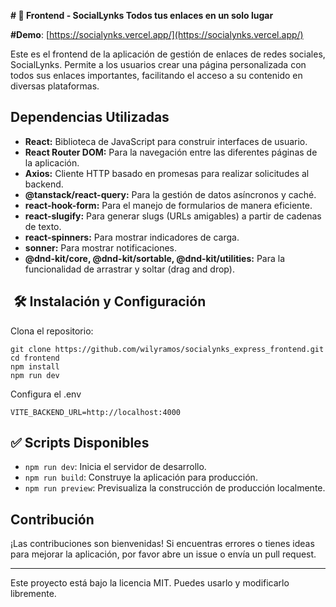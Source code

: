 **# 📌 Frontend - SocialLynks Todos tus enlaces en un solo lugar**

**#Demo**: [https://socialynks.vercel.app/](https://socialynks.vercel.app/)

Este es el frontend de la aplicación de gestión de enlaces de redes sociales, SocialLynks. Permite a los usuarios crear una página personalizada con todos sus enlaces importantes, facilitando el acceso a su contenido en diversas plataformas.

##  Dependencias Utilizadas

* **React:** Biblioteca de JavaScript para construir interfaces de usuario.
* **React Router DOM:** Para la navegación entre las diferentes páginas de la aplicación.
* **Axios:** Cliente HTTP basado en promesas para realizar solicitudes al backend.
* **@tanstack/react-query:** Para la gestión de datos asíncronos y caché.
* **react-hook-form:** Para el manejo de formularios de manera eficiente.
* **react-slugify:** Para generar slugs (URLs amigables) a partir de cadenas de texto.
* **react-spinners:** Para mostrar indicadores de carga.
* **sonner:** Para mostrar notificaciones.
* **@dnd-kit/core, @dnd-kit/sortable, @dnd-kit/utilities:** Para la funcionalidad de arrastrar y soltar (drag and drop).
  
## ️ 🛠 Instalación y Configuración
Clona el repositorio:
   ```
git clone https://github.com/wilyramos/socialynks_express_frontend.git
cd frontend
npm install
npm run dev
```
Configura el .env
```
VITE_BACKEND_URL=http://localhost:4000
```


## ✅ Scripts Disponibles

* `npm run dev`: Inicia el servidor de desarrollo.
* `npm run build`: Construye la aplicación para producción.
* `npm run preview`: Previsualiza la construcción de producción localmente.

##  Contribución

¡Las contribuciones son bienvenidas! Si encuentras errores o tienes ideas para mejorar la aplicación, por favor abre un issue o envía un pull request.

---

Este proyecto está bajo la licencia MIT. Puedes usarlo y modificarlo libremente.
